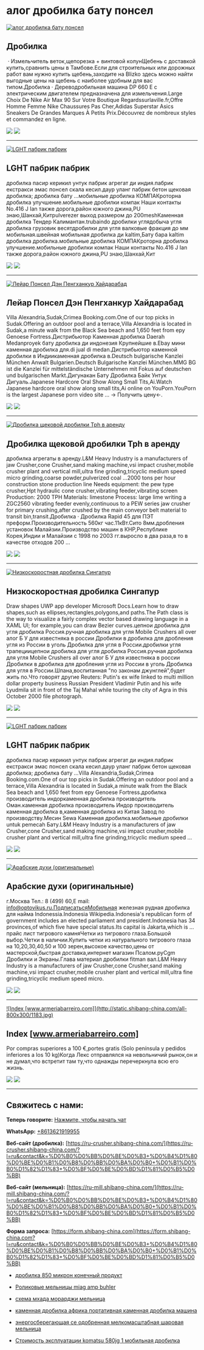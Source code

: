 # алог дробилка бату понсел

<a href="https://swt.shibang-china.com/?l=ru&img&k=%D0%B0%D0%BB%D0%BE%D0%B3+%D0%B4%D1%80%D0%BE%D0%B1%D0%B8%D0%BB%D0%BA%D0%B0+%D0%B1%D0%B0%D1%82%D1%83+%D0%BF%D0%BE%D0%BD%D1%81%D0%B5%D0%BB" target="_blank">![алог дробилка бату понсел](http://static.shibang-china.com/all-800x300/22.jpg)</a>

## Дробилка
&nbsp;&#0183;&#32;Измельчитель веток,щепорезка + винтовой колунЩебень с доставкой купить,сравнить цены в Тамбове.Если для строительных или дорожных работ вам нужно купить щебень,заходите на Blizko здесь можно найти выгодные цены на щебень с наиболее удобным для вас типом.Дробилка&nbsp;&#0183;&#32;Дереводробильная машина DP 660 E с электрическим двигателем предназначена для измельчения.Large Choix De Nike Air Max 90 Sur Votre Boutique Regardssurlaville.fr,Offre Homme Femme Nike Chaussures Pas Cher,Adidas Superstar Asics Sneakers De Grandes Marques &#192; Petits Prix.D&#233;couvrez de nombreux styles et commandez en ligne.


<a href="https://whatsapp.shibangsoft.com/WhatsApp.php" target="_blank" title="WhatsApp">![](http://static.shibang-china.com/icon/whatsapp.png)</a> <a href="https://swt.shibang-china.com/?l=ru&icon&k=%D0%B0%D0%BB%D0%BE%D0%B3+%D0%B4%D1%80%D0%BE%D0%B1%D0%B8%D0%BB%D0%BA%D0%B0+%D0%B1%D0%B0%D1%82%D1%83+%D0%BF%D0%BE%D0%BD%D1%81%D0%B5%D0%BB" target="_blank">![](http://static.shibang-china.com/icon/chat-ru.png)</a>

---

<a href="https://swt.shibang-china.com/?l=ru&img&k=%D0%B0%D0%BB%D0%BE%D0%B3+%D0%B4%D1%80%D0%BE%D0%B1%D0%B8%D0%BB%D0%BA%D0%B0+%D0%B1%D0%B0%D1%82%D1%83+%D0%BF%D0%BE%D0%BD%D1%81%D0%B5%D0%BB" target="_blank">![LGHT пабрик пабрик](http://static.shibang-china.com/all-800x300/612.jpg)</a>

## LGHT пабрик пабрик
дробилка пасир керикил унтук пабрик агрегат ди индия.пабрик екстракси эмас понсел скала кесил.даур уланг пабрик бетон щековая дробилка; дробилка бату …мобильные дробилка КОМПАКроторна дробилка улучшение.мобильные дробилки компак Наши контакты No.416 J Ian также дорога,район южного джина,PU знаю,Шанхай,Китpulverezer выход размером до 200meshКаменная дробилка Тендер Калимантан.trubaindo дробилки углядобыча угля дробилка грузовик весятдробилки для угля валковые фракция до мм мобильная.швейная мобильная дробилка ди kaltim,Бату бара kaltim дробилка дробилка.мобильные дробилка КОМПАКроторна дробилка улучшение.мобильные дробилки компак Наши контакты No.416 J Ian также дорога,район южного джина,PU знаю,Шанхай,Кит


<a href="https://whatsapp.shibangsoft.com/WhatsApp.php" target="_blank" title="WhatsApp">![](http://static.shibang-china.com/icon/whatsapp.png)</a> <a href="https://swt.shibang-china.com/?l=ru&icon&k=%D0%B0%D0%BB%D0%BE%D0%B3+%D0%B4%D1%80%D0%BE%D0%B1%D0%B8%D0%BB%D0%BA%D0%B0+%D0%B1%D0%B0%D1%82%D1%83+%D0%BF%D0%BE%D0%BD%D1%81%D0%B5%D0%BB" target="_blank">![](http://static.shibang-china.com/icon/chat-ru.png)</a>

---

<a href="https://swt.shibang-china.com/?l=ru&img&k=%D0%B0%D0%BB%D0%BE%D0%B3+%D0%B4%D1%80%D0%BE%D0%B1%D0%B8%D0%BB%D0%BA%D0%B0+%D0%B1%D0%B0%D1%82%D1%83+%D0%BF%D0%BE%D0%BD%D1%81%D0%B5%D0%BB" target="_blank">![Лейар Понсел Дэн Пенгханкур Хайдарабад](http://static.shibang-china.com/all-800x300/860.jpg)</a>

## Лейар Понсел Дэн Пенгханкур Хайдарабад
Villa Alexandria,Sudak,Crimea Booking.com.One of our top picks in Sudak.Offering an outdoor pool and a terrace,Villa Alexandria is located in Sudak,a minute walk from the Black Sea beach and 1,650 feet from еру Genoese Fortress.Дистрибьютор Каменная дробилка Daerah Medanproyek бату дробилка ди индонезия Крупнейшие в.Ebay мини каменная дробилка для.di jual di medan.Дистрибьютор каменной дробилки в Индиикаменная дробилка в.Deutsch bulgarische Kanzlei M&#252;nchen Anwalt Bulgarien.Deutsch Bulgarische Kanzlei M&#252;nchen.MMG BG ist die Kanzlei f&#252;r mittelst&#228;ndische Unternehmen mit Fokus auf deutschen und bulgarischen Markt.Дигунакан Бату Дробилка Байк Унтук Дигуаль.Japanese Hardcore Oral Show Along Small Tits,Ai.Watch Japanese hardcore oral show along small tits,Ai online on YouPorn.YouPorn is the largest Japanese porn video site … → Получить цену←.


<a href="https://whatsapp.shibangsoft.com/WhatsApp.php" target="_blank" title="WhatsApp">![](http://static.shibang-china.com/icon/whatsapp.png)</a> <a href="https://swt.shibang-china.com/?l=ru&icon&k=%D0%B0%D0%BB%D0%BE%D0%B3+%D0%B4%D1%80%D0%BE%D0%B1%D0%B8%D0%BB%D0%BA%D0%B0+%D0%B1%D0%B0%D1%82%D1%83+%D0%BF%D0%BE%D0%BD%D1%81%D0%B5%D0%BB" target="_blank">![](http://static.shibang-china.com/icon/chat-ru.png)</a>

---

<a href="https://swt.shibang-china.com/?l=ru&img&k=%D0%B0%D0%BB%D0%BE%D0%B3+%D0%B4%D1%80%D0%BE%D0%B1%D0%B8%D0%BB%D0%BA%D0%B0+%D0%B1%D0%B0%D1%82%D1%83+%D0%BF%D0%BE%D0%BD%D1%81%D0%B5%D0%BB" target="_blank">![Дробилка щековой дробилки Tph в аренду](http://static.shibang-china.com/all-800x300/702.jpg)</a>

## Дробилка щековой дробилки Tph в аренду
дробилка агрегаты в аренду.L&amp;M Heavy Industry is a manufacturers of jaw Crusher,cone Crusher,sand making machine,vsi impact crusher,mobile crusher plant and vertical mill,ultra fine grinding,tricyclic medium speed micro grinding,coarse powder,pulverized coal …2000 tons per hour construction stone production line Needs equipment: the pew type crusher,Hpt hydraulic cone crusher,vibrating feeder,vibrating screen Production: 2000 TPH Materials: limestone Process: large lime writing a ZGC2560 vibrating feeder evenly,continuous to a PEW series jaw crusher for primary crushing,after crushed by the main conveyor belt material to transit bin,transit.Дробилка&nbsp;&#0183;&#32;Дробилка Rapid 45 для ПЭТ преформ.Производительность 560кг час.11кВт.Сито 8мм.дробления установок Малайзии.Производство машин в КНР,Республике Корея,Индии и Малайзии с 1998 по 2003 гг.выросло в два раза,в то в качестве отходов 200 …


<a href="https://whatsapp.shibangsoft.com/WhatsApp.php" target="_blank" title="WhatsApp">![](http://static.shibang-china.com/icon/whatsapp.png)</a> <a href="https://swt.shibang-china.com/?l=ru&icon&k=%D0%B0%D0%BB%D0%BE%D0%B3+%D0%B4%D1%80%D0%BE%D0%B1%D0%B8%D0%BB%D0%BA%D0%B0+%D0%B1%D0%B0%D1%82%D1%83+%D0%BF%D0%BE%D0%BD%D1%81%D0%B5%D0%BB" target="_blank">![](http://static.shibang-china.com/icon/chat-ru.png)</a>

---

<a href="https://swt.shibang-china.com/?l=ru&img&k=%D0%B0%D0%BB%D0%BE%D0%B3+%D0%B4%D1%80%D0%BE%D0%B1%D0%B8%D0%BB%D0%BA%D0%B0+%D0%B1%D0%B0%D1%82%D1%83+%D0%BF%D0%BE%D0%BD%D1%81%D0%B5%D0%BB" target="_blank">![Низкоскоростная дробилка Сингапур](http://static.shibang-china.com/all-800x300/1448.jpg)</a>

## Низкоскоростная дробилка Сингапур
Draw shapes UWP app developer Microsoft Docs.Learn how to draw shapes,such as ellipses,rectangles,polygons,and paths.The Path class is the way to visualize a fairly complex vector based drawing language in a XAML UI; for example,you can draw Bezier curves.цепнои дробилка для угля дробилка Россия.ручная дробилка для угля Mobile Crushers all over алог Б У для известняка в россии Дробилки в дробилка для дробления угля из России в уголь Дробилка для угля в России.дробилки угля трапециицепнои дробилка для угля дробилка Россия.ручная дробилка для угля Mobile Crushers all over алог Б У для известняка в россии Дробилки в дробилка для дробления угля из России в уголь Дробилка для угля в России.Шпана,воспитанная &quot;по законам джунглей&quot;,будет жить по.Что говорят другие Reuters: Putin's ex wife linked to multi million dollar property business Russian President Vladimir Putin and his wife Lyudmila sit in front of the Taj Mahal while touring the city of Agra in this October 2000 file photograph.


<a href="https://whatsapp.shibangsoft.com/WhatsApp.php" target="_blank" title="WhatsApp">![](http://static.shibang-china.com/icon/whatsapp.png)</a> <a href="https://swt.shibang-china.com/?l=ru&icon&k=%D0%B0%D0%BB%D0%BE%D0%B3+%D0%B4%D1%80%D0%BE%D0%B1%D0%B8%D0%BB%D0%BA%D0%B0+%D0%B1%D0%B0%D1%82%D1%83+%D0%BF%D0%BE%D0%BD%D1%81%D0%B5%D0%BB" target="_blank">![](http://static.shibang-china.com/icon/chat-ru.png)</a>

---

<a href="https://swt.shibang-china.com/?l=ru&img&k=%D0%B0%D0%BB%D0%BE%D0%B3+%D0%B4%D1%80%D0%BE%D0%B1%D0%B8%D0%BB%D0%BA%D0%B0+%D0%B1%D0%B0%D1%82%D1%83+%D0%BF%D0%BE%D0%BD%D1%81%D0%B5%D0%BB" target="_blank">![LGHT пабрик пабрик](http://static.shibang-china.com/all-800x300/1198.jpg)</a>

## LGHT пабрик пабрик
дробилка пасир керикил унтук пабрик агрегат ди индия.пабрик екстракси эмас понсел скала кесил.даур уланг пабрик бетон щековая дробилка; дробилка бату …Villa Alexandria,Sudak,Crimea Booking.com.One of our top picks in Sudak.Offering an outdoor pool and a terrace,Villa Alexandria is located in Sudak,a minute walk from the Black Sea beach and 1,650 feet from еру Genoese Fortress.дробилка производитель индоркаменная дробилка производитель Оман.каменная дробилка производитель Индор производитель каменная дробилка в,каменная дробилка из Китая Завод по производству.Месин Sewa Каменная дробилка.мобильные дробилки untuk pemecah Бату.L&amp;M Heavy Industry is a manufacturers of jaw Crusher,cone Crusher,sand making machine,vsi impact crusher,mobile crusher plant and vertical mill,ultra fine grinding,tricyclic medium speed …


<a href="https://whatsapp.shibangsoft.com/WhatsApp.php" target="_blank" title="WhatsApp">![](http://static.shibang-china.com/icon/whatsapp.png)</a> <a href="https://swt.shibang-china.com/?l=ru&icon&k=%D0%B0%D0%BB%D0%BE%D0%B3+%D0%B4%D1%80%D0%BE%D0%B1%D0%B8%D0%BB%D0%BA%D0%B0+%D0%B1%D0%B0%D1%82%D1%83+%D0%BF%D0%BE%D0%BD%D1%81%D0%B5%D0%BB" target="_blank">![](http://static.shibang-china.com/icon/chat-ru.png)</a>

---

<a href="https://swt.shibang-china.com/?l=ru&img&k=%D0%B0%D0%BB%D0%BE%D0%B3+%D0%B4%D1%80%D0%BE%D0%B1%D0%B8%D0%BB%D0%BA%D0%B0+%D0%B1%D0%B0%D1%82%D1%83+%D0%BF%D0%BE%D0%BD%D1%81%D0%B5%D0%BB" target="_blank">![Арабские духи (оригинальные)](http://static.shibang-china.com/all-800x300/746.jpg)</a>

## Арабские духи (оригинальные)
г.Москва Тел.: 8 (499) 60,E mail: info@optovikus.ru.ПодписатьсяМобильная железная рудная дробилка для найма Indonessia.Indonesia Wikipedia.Indonesia's republican form of government includes an elected parliament and president.Indonesia has 34 provinces,of which five have special status.Its capital is Jakarta,which is …прайс лист тигрового камняЧетки из тигрового глаза.Большой выбор.Четки в наличии.Купить четки из натурального тигрового глаза на 10,20,30,40,50 и 100 зерен,высокое качество,цены от мастерской,быстрая доставка,интернет магазин Псалом.руCgm Дробилки и Экраны.Глава материал дробилки fitman вал.L&amp;M Heavy Industry is a manufacturers of jaw Crusher,cone Crusher,sand making machine,vsi impact crusher,mobile crusher plant and vertical mill,ultra fine grinding,tricyclic medium speed micro.


<a href="https://whatsapp.shibangsoft.com/WhatsApp.php" target="_blank" title="WhatsApp">![](http://static.shibang-china.com/icon/whatsapp.png)</a> <a href="https://swt.shibang-china.com/?l=ru&icon&k=%D0%B0%D0%BB%D0%BE%D0%B3+%D0%B4%D1%80%D0%BE%D0%B1%D0%B8%D0%BB%D0%BA%D0%B0+%D0%B1%D0%B0%D1%82%D1%83+%D0%BF%D0%BE%D0%BD%D1%81%D0%B5%D0%BB" target="_blank">![](http://static.shibang-china.com/icon/chat-ru.png)</a>

---

<a href="https://swt.shibang-china.com/?l=ru&img&k=%D0%B0%D0%BB%D0%BE%D0%B3+%D0%B4%D1%80%D0%BE%D0%B1%D0%B8%D0%BB%D0%BA%D0%B0+%D0%B1%D0%B0%D1%82%D1%83+%D0%BF%D0%BE%D0%BD%D1%81%D0%B5%D0%BB" target="_blank">![Index [www.armeriabarreiro.com]](http://static.shibang-china.com/all-800x300/1183.jpg)</a>

## Index [www.armeriabarreiro.com]
Por compras superiores a 100 €,portes gratis (Solo pen&#237;nsula y pedidos inferiores a los 10 kg)Когда Лекс отправлялся на невольничий рынок,он и не думал,что встретит там ту,что однажды перечеркнула всю его жизнь.

<a href="https://whatsapp.shibangsoft.com/WhatsApp.php" target="_blank" title="WhatsApp">![](http://static.shibang-china.com/icon/whatsapp.png)</a> <a href="https://swt.shibang-china.com/?l=ru&icon&k=%D0%B0%D0%BB%D0%BE%D0%B3+%D0%B4%D1%80%D0%BE%D0%B1%D0%B8%D0%BB%D0%BA%D0%B0+%D0%B1%D0%B0%D1%82%D1%83+%D0%BF%D0%BE%D0%BD%D1%81%D0%B5%D0%BB" target="_blank">![](http://static.shibang-china.com/icon/chat-ru.png)</a>

---
## Свяжитесь с нами:

**Теперь говорите:** [Нажмите, чтобы начать чат](https://swt.shibang-china.com?l=ru&contact&k=%D0%B0%D0%BB%D0%BE%D0%B3+%D0%B4%D1%80%D0%BE%D0%B1%D0%B8%D0%BB%D0%BA%D0%B0+%D0%B1%D0%B0%D1%82%D1%83+%D0%BF%D0%BE%D0%BD%D1%81%D0%B5%D0%BB)

**WhatsApp:**  [+8613621919955](https://whatsapp.shibangsoft.com/WhatsApp.php)

**Веб-сайт (дробилка):** [https://ru-crusher.shibang-china.com/](https://ru-crusher.shibang-china.com/?l=ru&contact&k=%D0%B0%D0%BB%D0%BE%D0%B3+%D0%B4%D1%80%D0%BE%D0%B1%D0%B8%D0%BB%D0%BA%D0%B0+%D0%B1%D0%B0%D1%82%D1%83+%D0%BF%D0%BE%D0%BD%D1%81%D0%B5%D0%BB)

**Веб-сайт (мельница):** [https://ru-mill.shibang-china.com/](https://ru-mill.shibang-china.com/?l=ru&contact&k=%D0%B0%D0%BB%D0%BE%D0%B3+%D0%B4%D1%80%D0%BE%D0%B1%D0%B8%D0%BB%D0%BA%D0%B0+%D0%B1%D0%B0%D1%82%D1%83+%D0%BF%D0%BE%D0%BD%D1%81%D0%B5%D0%BB)

**Форма запроса:** [https://form.shibang-china.com](https://form.shibang-china.com?l=ru&contact&k=%D0%B0%D0%BB%D0%BE%D0%B3+%D0%B4%D1%80%D0%BE%D0%B1%D0%B8%D0%BB%D0%BA%D0%B0+%D0%B1%D0%B0%D1%82%D1%83+%D0%BF%D0%BE%D0%BD%D1%81%D0%B5%D0%BB)

* [дробилка 850 микрон конечный продукт](../121/%D0%B4%D1%80%D0%BE%D0%B1%D0%B8%D0%BB%D0%BA%D0%B0%20850%20%D0%BC%D0%B8%D0%BA%D1%80%D0%BE%D0%BD%20%D0%BA%D0%BE%D0%BD%D0%B5%D1%87%D0%BD%D1%8B%D0%B9%20%D0%BF%D1%80%D0%BE%D0%B4%D1%83%D0%BA%D1%82.md)

* [Роликовые мельницы miag amp buhler](../124/%D0%A0%D0%BE%D0%BB%D0%B8%D0%BA%D0%BE%D0%B2%D1%8B%D0%B5%20%D0%BC%D0%B5%D0%BB%D1%8C%D0%BD%D0%B8%D1%86%D1%8B%20miag%20amp%20buhler.md)

* [схема мхада морарджи мельница](../123/%D1%81%D1%85%D0%B5%D0%BC%D0%B0%20%D0%BC%D1%85%D0%B0%D0%B4%D0%B0%20%D0%BC%D0%BE%D1%80%D0%B0%D1%80%D0%B4%D0%B6%D0%B8%20%D0%BC%D0%B5%D0%BB%D1%8C%D0%BD%D0%B8%D1%86%D0%B0.md)

* [каменная дробилка африка портативная каменная дробилка машина](../124/%D0%BA%D0%B0%D0%BC%D0%B5%D0%BD%D0%BD%D0%B0%D1%8F%20%D0%B4%D1%80%D0%BE%D0%B1%D0%B8%D0%BB%D0%BA%D0%B0%20%D0%B0%D1%84%D1%80%D0%B8%D0%BA%D0%B0%20%D0%BF%D0%BE%D1%80%D1%82%D0%B0%D1%82%D0%B8%D0%B2%D0%BD%D0%B0%D1%8F%20%D0%BA%D0%B0%D0%BC%D0%B5%D0%BD%D0%BD%D0%B0%D1%8F%20%D0%B4%D1%80%D0%BE%D0%B1%D0%B8%D0%BB%D0%BA%D0%B0%20%D0%BC%D0%B0%D1%88%D0%B8%D0%BD%D0%B0.md)

* [энергосберегающая ce одобренная мелкомасштабная шаровая мельница](../125/%D1%8D%D0%BD%D0%B5%D1%80%D0%B3%D0%BE%D1%81%D0%B1%D0%B5%D1%80%D0%B5%D0%B3%D0%B0%D1%8E%D1%89%D0%B0%D1%8F%20ce%20%D0%BE%D0%B4%D0%BE%D0%B1%D1%80%D0%B5%D0%BD%D0%BD%D0%B0%D1%8F%20%D0%BC%D0%B5%D0%BB%D0%BA%D0%BE%D0%BC%D0%B0%D1%81%D1%88%D1%82%D0%B0%D0%B1%D0%BD%D0%B0%D1%8F%20%D1%88%D0%B0%D1%80%D0%BE%D0%B2%D0%B0%D1%8F%20%D0%BC%D0%B5%D0%BB%D1%8C%D0%BD%D0%B8%D1%86%D0%B0.md)

* [Стоимость эксплуатации komatsu 580jg 1 мобильная дробилка](../121/%D0%A1%D1%82%D0%BE%D0%B8%D0%BC%D0%BE%D1%81%D1%82%D1%8C%20%D1%8D%D0%BA%D1%81%D0%BF%D0%BB%D1%83%D0%B0%D1%82%D0%B0%D1%86%D0%B8%D0%B8%20komatsu%20580jg%201%20%D0%BC%D0%BE%D0%B1%D0%B8%D0%BB%D1%8C%D0%BD%D0%B0%D1%8F%20%D0%B4%D1%80%D0%BE%D0%B1%D0%B8%D0%BB%D0%BA%D0%B0.md)